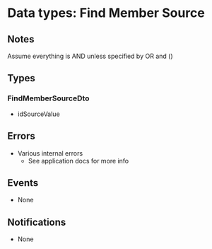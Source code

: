 # Data types: Find Member Source

## Notes

Assume everything is AND unless specified by OR and ()

## Types

### FindMemberSourceDto

- idSourceValue

## Errors

- Various internal errors
  - See application docs for more info

## Events

- None

## Notifications

- None
